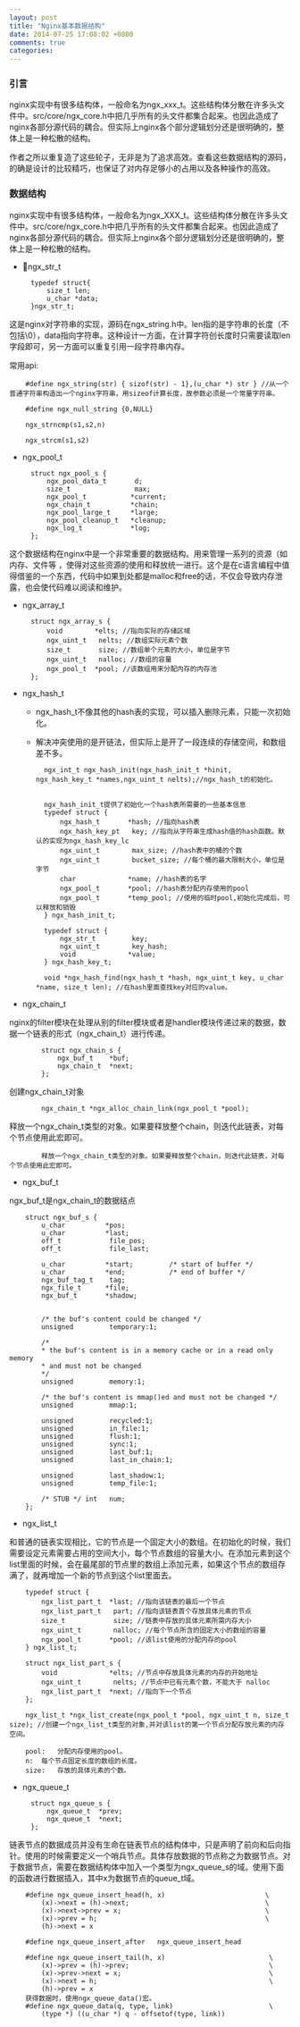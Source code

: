 ```yaml
---
layout: post
title: "Nginx基本数据结构"
date: 2014-07-25 17:08:02 +0800
comments: true
categories: 
---
```


### 引言

nginx实现中有很多结构体，一般命名为ngx_xxx_t。这些结构体分散在许多头文件中。src/core/ngx_core.h中把几乎所有的头文件都集合起来。也因此造成了nginx各部分源代码的耦合。但实际上nginx各个部分逻辑划分还是很明确的，整体上是一种松散的结构。

作者之所以重复造了这些轮子，无非是为了追求高效。查看这些数据结构的源码，的确是设计的比较精巧，也保证了对内存足够小的占用以及各种操作的高效。

<!--more-->

### 数据结构

nginx实现中有很多结构体，一般命名为ngx_XXX_t。这些结构体分散在许多头文件中。src/core/ngx_core.h中把几乎所有的头文件都集合起来。也因此造成了nginx各部分源代码的耦合。但实际上nginx各个部分逻辑划分还是很明确的，整体上是一种松散的结构。

* ngx_str_t

		typedef struct{
			size_t len;
			u_char *data;
		}ngx_str_t;
		
这是nginx对字符串的实现，源码在ngx_string.h中。len指的是字符串的长度（不包括\0），data指向字符串。这种设计一方面，在计算字符创长度时只需要读取len字段即可，另一方面可以重复引用一段字符串内存。

常用api:
	
		#define ngx_string(str) { sizof(str) - 1},(u_char *) str } //从一个普通字符串构造出一个nginx字符串，用sizeof计算长度，故参数必须是一个常量字符串。

		#define ngx_null_string {0,NULL}
		
		ngx_strncmp(s1,s2,n)
		
		ngx_strcm(s1,s2)
		 
* ngx_pool_t

		struct ngx_pool_s {
    		ngx_pool_data_t       d;
    		size_t                max;
    		ngx_pool_t           *current;
    		ngx_chain_t          *chain;
    		ngx_pool_large_t     *large;
    		ngx_pool_cleanup_t   *cleanup;
    		ngx_log_t            *log;
		};

这个数据结构在nginx中是一个非常重要的数据结构。用来管理一系列的资源（如内存、文件等
，使得对这些资源的使用和释放统一进行。这个是在c语言编程中值得借鉴的一个东西，代码中如果到处都是malloc和free的话，不仅会导致内存泄露，也会使代码难以阅读和维护。
		
* ngx_array_t

		struct ngx_array_s {
    		void        *elts; //指向实际的存储区域
    		ngx_uint_t   nelts; //数组实际元素个数
    		size_t       size; //数组单个元素的大小，单位是字节
    		ngx_uint_t   nalloc; //数组的容量
    		ngx_pool_t  *pool; //该数组用来分配内存的内存池
		};
	
* ngx_hash_t
	* ngx_hash_t不像其他的hash表的实现，可以插入删除元素，只能一次初始化。
	* 解决冲突使用的是开链法，但实际上是开了一段连续的存储空间，和数组差不多。   			
			ngx_int_t ngx_hash_init(ngx_hash_init_t *hinit, ngx_hash_key_t *names,ngx_uint_t nelts);//ngx_hash_t的初始化。
			
	
			ngx_hash_init_t提供了初始化一个hash表所需要的一些基本信息
			typedef struct {
    			ngx_hash_t       *hash; //指向hash表
    			ngx_hash_key_pt   key; //指向从字符串生成hash值的hash函数。默认的实现为ngx_hash_key_lc
    			ngx_uint_t        max_size; //hash表中的桶的个数
    			ngx_uint_t        bucket_size; //每个桶的最大限制大小，单位是字节
    			char             *name; //hash表的名字
    			ngx_pool_t       *pool; //hash表分配内存使用的pool
    			ngx_pool_t       *temp_pool; //使用的临时pool,初始化完成后，可以释放和销毁
			} ngx_hash_init_t;
			
			typedef struct {    			ngx_str_t         key;    			ngx_uint_t        key_hash;    			void             *value;			} ngx_hash_key_t;
			void *ngx_hash_find(ngx_hash_t *hash, ngx_uint_t key, u_char *name, size_t len); //在hash里面查找key对应的value。			
			
* ngx_chain_t
			
nginx的filter模块在处理从别的filter模块或者是handler模块传递过来的数据，数据一个链表的形式（ngx_chain_t）进行传递。
			
			struct ngx_chain_s {
    			ngx_buf_t    *buf;
    			ngx_chain_t  *next;
			};
			
创建ngx_chain_t对象

			ngx_chain_t *ngx_alloc_chain_link(ngx_pool_t *pool);
			
释放一个ngx_chain_t类型的对象。如果要释放整个chain，则迭代此链表，对每个节点使用此宏即可。

			释放一个ngx_chain_t类型的对象。如果要释放整个chain，则迭代此链表，对每个节点使用此宏即可。
			
* ngx_buf_t

ngx_buf_t是ngx_chain_t的数据结点

		struct ngx_buf_s {
    		u_char          *pos;
    		u_char          *last;
    		off_t            file_pos;
    		off_t            file_last;

    		u_char          *start;         /* start of buffer */
    		u_char          *end;           /* end of buffer */
    		ngx_buf_tag_t    tag;
    		ngx_file_t      *file;
    		ngx_buf_t       *shadow;


    		/* the buf's content could be changed */
    		unsigned         temporary:1;

    		/*
     		* the buf's content is in a memory cache or in a read only memory
     		* and must not be changed
     		*/
    		unsigned         memory:1;

    		/* the buf's content is mmap()ed and must not be changed */
    		unsigned         mmap:1;

    		unsigned         recycled:1;
    		unsigned         in_file:1;
   			unsigned         flush:1;
    		unsigned         sync:1;
    		unsigned         last_buf:1;
    		unsigned         last_in_chain:1;

    		unsigned         last_shadow:1;
    		unsigned         temp_file:1;

    		/* STUB */ int   num;
		};
		
* ngx_list_t

和普通的链表实现相比，它的节点是一个固定大小的数组。在初始化的时候，我们需要设定元素需要占用的空间大小，每个节点数组的容量大小。在添加元素到这个list里面的时候，会在最尾部的节点里的数组上添加元素，如果这个节点的数组存满了，就再增加一个新的节点到这个list里面去。

		typedef struct {
    		ngx_list_part_t  *last; //指向该链表的最后一个节点
    		ngx_list_part_t   part; //指向该链表首个存放具体元素的节点
    		size_t            size; //链表中存放的具体元素所需内存大小
    		ngx_uint_t        nalloc; //每个节点所含的固定大小的数组的容量
    		ngx_pool_t       *pool; //该list使用的分配内存的pool
		} ngx_list_t;
		
		struct ngx_list_part_s {
    		void             *elts; //节点中存放具体元素的内存的开始地址   
    		ngx_uint_t        nelts; //节点中已有元素个数，不能大于 nalloc
    		ngx_list_part_t  *next; //指向下一个节点
		};
		
		ngx_list_t *ngx_list_create(ngx_pool_t *pool, ngx_uint_t n, size_t size); //创建一个ngx_list_t类型的对象,并对该list的第一个节点分配存放元素的内存空间。

		pool:	分配内存使用的pool。
		n:	每个节点固定长度的数组的长度。
		size:	存放的具体元素的个数。
		
* ngx_queue_t 
		
		struct ngx_queue_s {
    		ngx_queue_t  *prev;
    		ngx_queue_t  *next;
		};
		
链表节点的数据成员并没有生命在链表节点的结构体中，只是声明了前向和后向指针。使用的时候需要定义一个哨兵节点。具体存放数据的节点称之为数据节点。对于数据节点，需要在数据结构体中加入一个类型为ngx_queue_s的域。使用下面的函数进行数据插入，其中x为数据节点的queue_t域。
		
		#define ngx_queue_insert_head(h, x)                         \
    		(x)->next = (h)->next;                                  \
    		(x)->next->prev = x;                                    \
    		(x)->prev = h;                                          \
    		(h)->next = x

		#define ngx_queue_insert_after   ngx_queue_insert_head

		#define ngx_queue_insert_tail(h, x)                          \
    		(x)->prev = (h)->prev;                                   \
    		(x)->prev->next = x;                                     \
    		(x)->next = h;                                           \
    		(h)->prev = x
    	获得数据时，使用ngx_queue_data()宏。
    	#define ngx_queue_data(q, type, link)                        \
    		(type *) ((u_char *) q - offsetof(type, link))